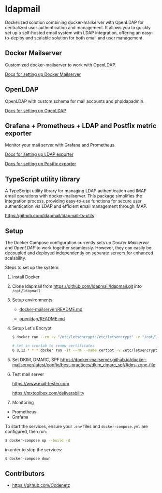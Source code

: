 # ldapmail

Dockerized solution combining docker-mailserver with OpenLDAP for centralized user authentication
and management. It allows
you to quickly set up a self-hosted email system with LDAP integration, offering an easy-to-deploy
and scalable solution for both email and user management.

## Docker Mailserver

Customized docker-mailserver to work with OpenLDAP.

[Docs for setting up Docker Mailserver](docker-mailserver/README.md)

## OpenLDAP

OpenLDAP with custom schema for mail accounts and phpldapadmin.

[Docs for setting up OpenLDAP](openldap/README.md)

## Grafana + Prometheus + LDAP and Postfix metric exporter

Monitor your mail server with Grafana and Prometheus.

[Docs for setting up LDAP exporter](ldap_scraper/README.md)

[Docs for setting up Postfix exporter](postfix_scraper/README.md)

## TypeScript utility library

A TypeScript utility library for managing LDAP authentication and IMAP email operations with
docker-mailserver. This package simplifies the integration process, providing easy-to-use functions
for secure user authentication via LDAP and efficient email management through IMAP.

https://github.com/ldapmail/ldapmail-ts-utils

## Setup

The Docker Compose configuration currently sets up *Docker Mailserver* and *OpenLDAP* to work
together seamlessly. However, they can easily be decoupled and deployed independently on separate
servers for enhanced scalability.

Steps to set up the system:

1. Install Docker
2. Clone ldapmail from https://github.com/ldapmail/ldapmail.git into `/opt/ldapmail`
3. Setup environments

    - [docker-mailserver/README.md](docker-mailserver/README.md)

    - [openldap/README.md](openldap/README.md)

5. Setup Let's Encrypt

    ```bash
    $ docker run --rm -v "/etc/letsencrypt:/etc/letsencrypt" -v "/opt/ldapmail/webroot:/var/www/certbot" -p 80:80 certbot/certbot certonly --standalone --non-interactive --agree-tos --email office@xxx.xxx -d mail.xxx.xxx
    ```

    ```bash
    # Set in crontab to renew certificates
    0 0,12 * * * docker run -it --rm --name certbot -v /etc/letsencrypt:/etc/letsencrypt -v /opt/ldapmail/webroot:/var/www/certbot certbot/certbot renew
    ```

6. Set DKIM, DMARC, SPF
   https://docker-mailserver.github.io/docker-mailserver/latest/config/best-practices/dkim_dmarc_spf/#dns-zone-file

7. Test mail server

   https://www.mail-tester.com

   https://mxtoolbox.com/deliverability

8. Monitoring
 - Prometheus
 - Grafana

To start the services, ensure your `.env` files and `docker-compose.yml` are configured, then run:

```bash
$ docker-compose up --build -d
```

in order to stop the services:

```bash
$ docker-compose down
```

## Contributors
- https://github.com/Codenetz